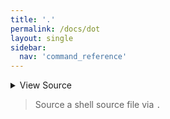 ```yaml
---
title: '.'
permalink: /docs/dot
layout: single
sidebar:
  nav: 'command_reference'
---
```




<details>
  <summary>View Source</summary>

{% highlight sh %}

!fn --shellpen-private writeDSL writeln ". $*"
{% endhighlight %}

</details>



> Source a shell source file via `.`







